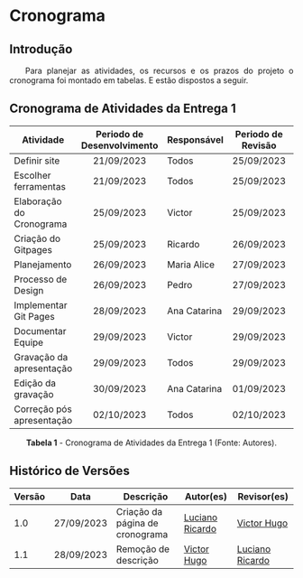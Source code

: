 # Cronograma

## Introdução
<p style="text-align: justify;">&emsp;&emsp;Para planejar as atividades, os recursos e os prazos do projeto o cronograma foi montado em tabelas. E estão dispostos a seguir. </p>

## Cronograma de Atividades da Entrega 1
<center>

| Atividade                 | Periodo de Desenvolvimento | Responsável  | Periodo de Revisão | Revisores   |
| ------------------------- | :------------------------: | ------------ | :----------------: | ----------- |
| Definir site              |         21/09/2023         | Todos        |     25/09/2023     | Todos       |
| Escolher ferramentas      |         21/09/2023         | Todos        |     25/09/2023     | Todos       |
| Elaboração do Cronograma  |         25/09/2023         | Victor       |     25/09/2023     | Todos       |
| Criação do Gitpages       |         25/09/2023         | Ricardo      |     26/09/2023     | Maria Alice |
| Planejamento              |         26/09/2023         | Maria Alice  |     27/09/2023     | Gustavo     |
| Processo de Design        |         26/09/2023         | Pedro        |     27/09/2023     | Harry       |
| Implementar Git Pages     |         28/09/2023         | Ana Catarina |     29/09/2023     | Pedro       |
| Documentar Equipe         |         29/09/2023         | Victor       |     29/09/2023     | Todos       |
| Gravação da apresentação  |         29/09/2023         | Todos        |     29/09/2023     | Todos       |
| Edição da gravação        |         30/09/2023         | Ana Catarina |     01/09/2023     | Todos       |
| Correção pós apresentação |         02/10/2023         | Todos        |     02/10/2023     | Todos       |

**Tabela 1** - Cronograma de Atividades da Entrega 1 (Fonte: Autores).

</center>

## Histórico de Versões

| Versão |    Data    | Descrição                       | Autor(es)                                       | Revisor(es)                                     |
| ------ | :--------: | ------------------------------- | ----------------------------------------------- | ----------------------------------------------- |
| 1.0    | 27/09/2023 | Criação da página de cronograma | [Luciano Ricardo](https://github.com/l-ricardo) | [Victor Hugo](https://github.com/ViictorHugoo)  |
| 1.1    | 28/09/2023 | Remoção de descrição            | [Victor Hugo](https://github.com/ViictorHugoo)  | [Luciano Ricardo](https://github.com/l-ricardo) |

